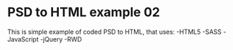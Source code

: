 # PSD to HTML example 02

This is simple example of coded PSD to HTML, that uses:
-HTML5
-SASS
-JavaScript
-jQuery
-RWD
